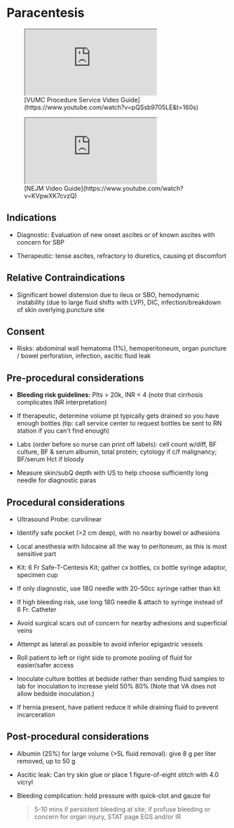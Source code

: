 # Paracentesis

<figure markdown>
  <iframe src="https://www.youtube.com/embed/pQSsb9705LE&t=160s" allowfullscreen></iframe>
  <figcaption markdown>[VUMC Procedure Service Video Guide](https://www.youtube.com/watch?v=pQSsb9705LE&t=160s)</figcaption>
</figure>

<figure markdown>
  <iframe src="https://www.youtube.com/embed/KVpwXK7cvzQ" allowfullscreen></iframe>
  <figcaption markdown>[NEJM Video Guide](https://www.youtube.com/watch?v=KVpwXK7cvzQ)</figcaption>
</figure>

## Indications

- Diagnostic: Evaluation of new onset ascites or of known ascites with
    concern for SBP

- Therapeutic: tense ascites, refractory to diuretics, causing pt
    discomfort

## Relative Contraindications

- Significant bowel distension due to ileus or SBO, hemodynamic
    instability (due to large fluid shifts with LVP), DIC,
    infection/breakdown of skin overlying puncture site

## Consent

- Risks: abdominal wall hematoma (1%), hemoperitoneum, organ puncture
    / bowel perforation, infection, ascitic fluid leak

## Pre-procedural considerations

- **Bleeding risk guidelines:** Plts > 20k, INR < 4 (note that
    cirrhosis complicates INR interpretation)

- If therapeutic, determine volume pt typically gets drained so you
    have enough bottles (tip: call service center to request bottles be
    sent to RN station if you can't find enough)

- Labs (order before so nurse can print off labels): cell count
    w/diff, BF culture, BF & serum albumin, total protein; cytology if
    c/f malignancy; BF/serum Hct if bloody

- Measure skin/subQ depth with US to help choose sufficiently long
    needle for diagnostic paras

## Procedural considerations

- Ultrasound Probe: curvilinear

- Identify safe pocket (>2 cm deep), with no nearby bowel or
    adhesions

- Local anesthesia with lidocaine all the way to peritoneum, as this
    is most sensitive part

- Kit: 6 Fr Safe-T-Centesis Kit; gather cx bottles, cx bottle syringe
    adaptor, specimen cup

- If only diagnostic, use 18G needle with 20-50cc syringe rather than
    kit

- If high bleeding risk, use long 18G needle & attach to syringe
    instead of 6 Fr. Catheter

- Avoid surgical scars out of concern for nearby adhesions and
    superficial veins

- Attempt as lateral as possible to avoid inferior epigastric vessels

- Roll patient to left or right side to promote pooling of fluid for
    easier/safer access

- Inoculate culture bottles at bedside rather than sending fluid
    samples to lab for inoculation to increase yield 50% 80% (Note that
    VA does not allow bedside inoculation.)

- If hernia present, have patient reduce it while draining fluid to
    prevent incarceration

## Post-procedural considerations

- Albumin (25%) for large volume (>5L fluid removal): give 8 g per
    liter removed, up to 50 g

- Ascitic leak: Can try skin glue or place 1 figure-of-eight stitch
    with 4.0 vicryl

- Bleeding complication: hold pressure with quick-clot and gauze for
    >5-10 mins if persistent bleeding at site; if profuse bleeding or
    concern for organ injury, STAT page EGS and/or IR

